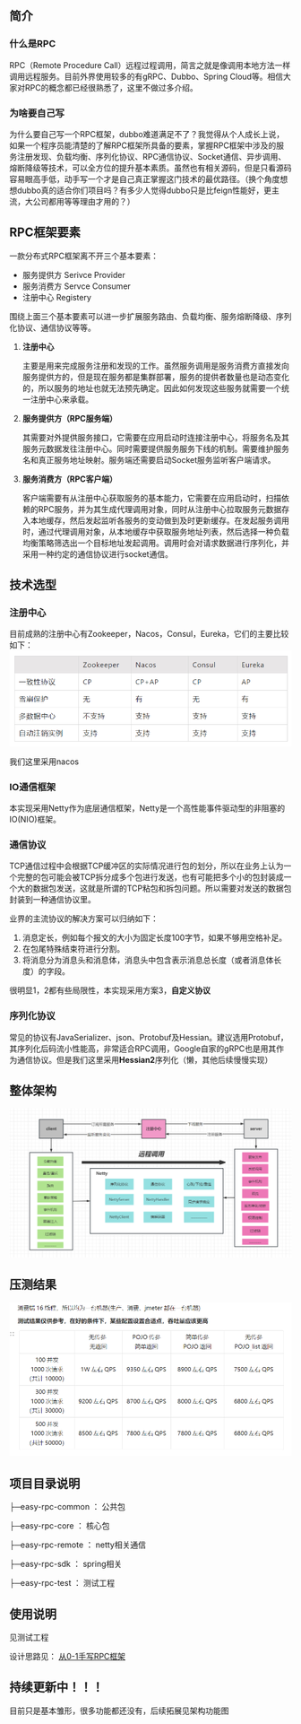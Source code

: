 ## 简介
### **什么是RPC**

RPC（Remote Procedure Call）远程过程调用，简言之就是像调用本地方法一样调用远程服务。目前外界使用较多的有gRPC、Dubbo、Spring Cloud等。相信大家对RPC的概念都已经很熟悉了，这里不做过多介绍。

### 为啥要自己写

为什么要自己写一个RPC框架，dubbo难道满足不了？我觉得从个人成长上说，如果一个程序员能清楚的了解RPC框架所具备的要素，掌握RPC框架中涉及的服务注册发现、负载均衡、序列化协议、RPC通信协议、Socket通信、异步调用、熔断降级等技术，可以全方位的提升基本素质。虽然也有相关源码，但是只看源码容易眼高手低，动手写一个才是自己真正掌握这门技术的最优路径。（换个角度想想dubbo真的适合你们项目吗？有多少人觉得dubbo只是比feign性能好，更主流，大公司都用等等理由才用的？）

## **RPC框架要素**

一款分布式RPC框架离不开三个基本要素：

- 服务提供方 Serivce Provider
- 服务消费方 Servce Consumer
- 注册中心 Registery

围绕上面三个基本要素可以进一步扩展服务路由、负载均衡、服务熔断降级、序列化协议、通信协议等等。

1. **注册中心**

    主要是用来完成服务注册和发现的工作。虽然服务调用是服务消费方直接发向服务提供方的，但是现在服务都是集群部署，服务的提供者数量也是动态变化的，所以服务的地址也就无法预先确定。因此如何发现这些服务就需要一个统一注册中心来承载。
2. **服务提供方（RPC服务端）**

    其需要对外提供服务接口，它需要在应用启动时连接注册中心，将服务名及其服务元数据发往注册中心。同时需要提供服务服务下线的机制。需要维护服务名和真正服务地址映射。服务端还需要启动Socket服务监听客户端请求。
3. **服务消费方（RPC客户端）**

    客户端需要有从注册中心获取服务的基本能力，它需要在应用启动时，扫描依赖的RPC服务，并为其生成代理调用对象，同时从注册中心拉取服务元数据存入本地缓存，然后发起监听各服务的变动做到及时更新缓存。在发起服务调用时，通过代理调用对象，从本地缓存中获取服务地址列表，然后选择一种负载均衡策略筛选出一个目标地址发起调用。调用时会对请求数据进行序列化，并采用一种约定的通信协议进行socket通信。


## **技术选型**

### 注册中心

目前成熟的注册中心有Zookeeper，Nacos，Consul，Eureka，它们的主要比较如下：
![输入图片说明](./images/image_uZAdaXvPwp.png)

我们这里采用nacos

### IO通信框架 

本实现采用Netty作为底层通信框架，Netty是一个高性能事件驱动型的非阻塞的IO(NIO)框架。

### 通信协议

TCP通信过程中会根据TCP缓冲区的实际情况进行包的划分，所以在业务上认为一个完整的包可能会被TCP拆分成多个包进行发送，也有可能把多个小的包封装成一个大的数据包发送，这就是所谓的TCP粘包和拆包问题。所以需要对发送的数据包封装到一种通信协议里。

业界的主流协议的解决方案可以归纳如下：

1. 消息定长，例如每个报文的大小为固定长度100字节，如果不够用空格补足。
2. 在包尾特殊结束符进行分割。
3. 将消息分为消息头和消息体，消息头中包含表示消息总长度（或者消息体长度）的字段。

很明显1，2都有些局限性，本实现采用方案3，**自定义协议**

### 序列化协议

常见的协议有JavaSerializer、json、Protobuf及Hessian。建议选用Protobuf，其序列化后码流小性能高，非常适合RPC调用，Google自家的gRPC也是用其作为通信协议。但是我们这里采用**Hessian2**序列化（懒，其他后续慢慢实现）

## 整体架构
![输入图片说明](./images/image_F6p-04GZCW.png)

## 压测结果
![输入图片说明](./images/a04d0520adc0cb03a209a8eb16b3049.png)

## 项目目录说明
├─easy-rpc-common  	：  公共包

├─easy-rpc-core		：	核心包	

├─easy-rpc-remote	：	netty相关通信

├─easy-rpc-sdk		： 	spring相关

├─easy-rpc-test		：	测试工程

## 使用说明
见测试工程

设计思路见： [从0-1手写RPC框架](https://returnac.cn/pages/frame/netty/%E4%BB%8E0-1%E6%89%8B%E5%86%99RPC%E6%A1%86%E6%9E%B6.html)


## 持续更新中！！！
目前只是基本雏形，很多功能都还没有，后续拓展见架构功能图
